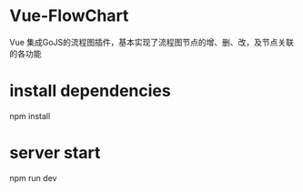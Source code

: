
# Vue-FlowChart
Vue 集成GoJS的流程图插件，基本实现了流程图节点的增、删、改，及节点关联的各功能


# install dependencies
npm install

# server start
npm run dev
